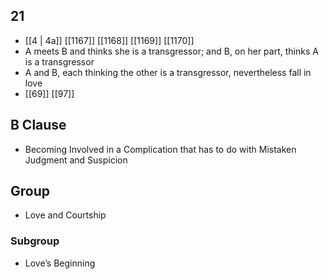 ## 21
- [[4 | 4a]] [[1167]] [[1168]] [[1169]] [[1170]] 
- A meets B and thinks she is a transgressor; and B, on her part, thinks A is a transgressor
- A and B, each thinking the other is a transgressor, nevertheless fall in love
- [[69]] [[97]] 

## B Clause
- Becoming Involved in a Complication that has to do with Mistaken Judgment and Suspicion

## Group
- Love and Courtship

### Subgroup
- Love’s Beginning

